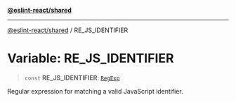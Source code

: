 [**@eslint-react/shared**](../README.md)

***

[@eslint-react/shared](../README.md) / RE\_JS\_IDENTIFIER

# Variable: RE\_JS\_IDENTIFIER

> `const` **RE\_JS\_IDENTIFIER**: [`RegExp`](https://developer.mozilla.org/docs/Web/JavaScript/Reference/Global_Objects/RegExp)

Regular expression for matching a valid JavaScript identifier.

